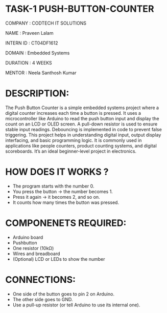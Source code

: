 # TASK-1 PUSH-BUTTON-COUNTER

COMPANY : CODTECH IT SOLUTIONS

NAME :   Praveen Lalam

INTERN ID : CT04DF1612

DOMAIN : Embedded Systems

DURATION : 4 WEEKS

MENTOR : Neela Santhosh Kumar

# DESCRIPTION:

The Push Button Counter is a simple embedded systems project where a digital counter increases each time a button is pressed. It uses a microcontroller like Arduino to read the push button input and display the count on an LCD or OLED screen. A pull-down resistor is used to ensure stable input readings. Debouncing is implemented in code to prevent false triggering. This project helps in understanding digital input, output display interfacing, and basic programming logic. It is commonly used in applications like people counters, product counting systems, and digital scoreboards. It’s an ideal beginner-level project in electronics.

# HOW DOES IT WORKS ?
 - The program starts with the number 0.
 - You press the button → the number becomes 1.
 - Press it again → it becomes 2, and so on.
 - It counts how many times the button was pressed.

# COMPONENETS REQUIRED:
  - Arduino board
  - Pushbutton
  - One resistor (10kΩ)
  - Wires and breadboard
  - (Optional) LCD or LEDs to show the number
# CONNECTIONS:
- One side of the button goes to pin 2 on Arduino.
- The other side goes to GND.
- Use a pull-up resistor (or tell Arduino to use its internal one).
